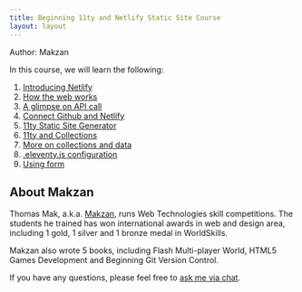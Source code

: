 ```yaml
---
title: Beginning 11ty and Netlify Static Site Course
layout: layout
---
```


Author: Makzan

In this course, we will learn the following:

1. [Introducing Netlify](/lesson-1-introducing-netlify/)
2. [How the web works](/lesson-2-dynamic-vs-static-web/)
3. [A glimpse on API call](/lesson-3-a-glimpse-on-api/)
4. [Connect Github and Netlify](/lesson-4-connect-github-and-netlify/)
5. [11ty Static Site Generator](/lesson-5-introducing-11ty/)
6. [11ty and Collections](/lesson-6-11ty-and-collections/)
7. [More on collections and data](/lesson-7-collections-and-data/)
8. [.eleventy.js configuration](/lesson-8-eleventy-js-configuration/)
9. [Using form](/lesson-9-using-form/)


## About Makzan

Thomas Mak, a.k.a. [Makzan](https://makzan.net), runs Web Technologies skill competitions. The students he trained has won international awards in web and design area, including 1 gold, 1 silver and 1 bronze medal in WorldSkills.

Makzan also wrote 5 books, including Flash Multi-player World, HTML5 Games Development and Beginning Git Version Control.

If you have any questions, please feel free to <a href="#" onclick="dashly.open()">ask me via chat</a>.